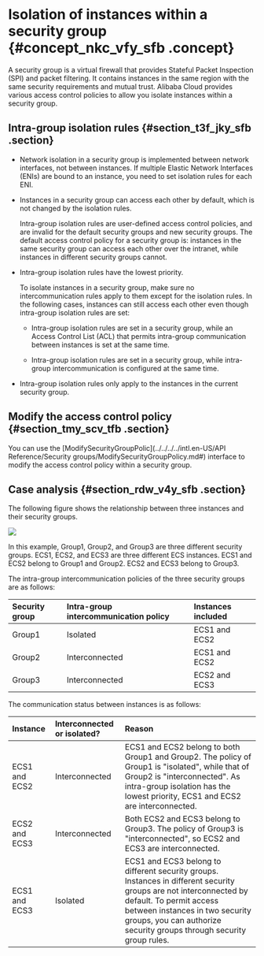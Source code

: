 # Isolation of instances within a security group {#concept_nkc_vfy_sfb .concept}

A security group is a virtual firewall that provides Stateful Packet Inspection \(SPI\) and packet filtering. It contains instances in the same region with the same security requirements and mutual trust. Alibaba Cloud provides various access control policies to allow you isolate instances within a security group.

## Intra-group isolation rules {#section_t3f_jky_sfb .section}

-   Network isolation in a security group is implemented between network interfaces, not between instances. If multiple Elastic Network Interfaces \(ENIs\) are bound to an instance, you need to set isolation rules for each ENI.

-   Instances in a security group can access each other by default, which is not changed by the isolation rules.

    Intra-group isolation rules are user-defined access control policies, and are invalid for the default security groups and new security groups. The default access control policy for a security group is: instances in the same security group can access each other over the intranet, while instances in different security groups cannot.

-   Intra-group isolation rules have the lowest priority.

    To isolate instances in a security group, make sure no intercommunication rules apply to them except for the isolation rules. In the following cases, instances can still access each other even though intra-group isolation rules are set:

    -   Intra-group isolation rules are set in a security group, while an Access Control List \(ACL\) that permits intra-group communication between instances is set at the same time.

    -   Intra-group isolation rules are set in a security group, while intra-group intercommunication is configured at the same time.

-   Intra-group isolation rules only apply to the instances in the current security group.


## Modify the access control policy {#section_tmy_scv_tfb .section}

You can use the [ModifySecurityGroupPolic](../../../../intl.en-US/API Reference/Security groups/ModifySecurityGroupPolicy.md#) interface to modify the access control policy within a security group.

## Case analysis {#section_rdw_v4y_sfb .section}

The following figure shows the relationship between three instances and their security groups.

![](images/31133_en-US.png)

In this example, Group1, Group2, and Group3 are three different security groups. ECS1, ECS2, and ECS3 are three different ECS instances. ECS1 and ECS2 belong to Group1 and Group2. ECS2 and ECS3 belong to Group3.

The intra-group intercommunication policies of the three security groups are as follows:

|Security group|Intra-group intercommunication policy|Instances included|
|:-------------|:------------------------------------|:-----------------|
|Group1|Isolated|ECS1 and ECS2|
|Group2|Interconnected|ECS1 and ECS2|
|Group3|Interconnected|ECS2 and ECS3|

The communication status between instances is as follows:

|Instance|Interconnected or isolated?|Reason|
|:-------|:--------------------------|:-----|
|ECS1 and ECS2|Interconnected|ECS1 and ECS2 belong to both Group1 and Group2. The policy of Group1 is "isolated", while that of Group2 is "interconnected". As intra-group isolation has the lowest priority, ECS1 and ECS2 are interconnected.|
|ECS2 and ECS3|Interconnected|Both ECS2 and ECS3 belong to Group3. The policy of Group3 is "interconnected", so ECS2 and ECS3 are interconnected.|
|ECS1 and ECS3|Isolated|ECS1 and ECS3 belong to different security groups. Instances in different security groups are not interconnected by default. To permit access between instances in two security groups, you can authorize security groups through security group rules.|

